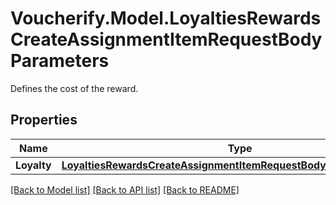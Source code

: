 # Voucherify.Model.LoyaltiesRewardsCreateAssignmentItemRequestBodyParameters
Defines the cost of the reward.

## Properties

Name | Type | Description | Notes
------------ | ------------- | ------------- | -------------
**Loyalty** | [**LoyaltiesRewardsCreateAssignmentItemRequestBodyParametersLoyalty**](LoyaltiesRewardsCreateAssignmentItemRequestBodyParametersLoyalty.md) |  | [optional] 

[[Back to Model list]](../../README.md#documentation-for-models) [[Back to API list]](../../README.md#documentation-for-api-endpoints) [[Back to README]](../../README.md)


